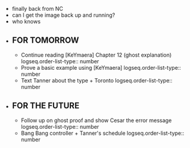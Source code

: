 - finally back from NC
- can I get the image back up and running?
- who knows
- ## FOR TOMORROW
	- Continue reading [KeYmaera] Chapter 12 (ghost explanation)
	  logseq.order-list-type:: number
	- Prove a basic example using [KeYmaera]
	  logseq.order-list-type:: number
	- Text Tanner about the type + Toronto
	  logseq.order-list-type:: number
- ## FOR THE FUTURE
	- Follow up on ghost proof and show Cesar the error message
	  logseq.order-list-type:: number
	- Bang Bang controller + Tanner's schedule
	  logseq.order-list-type:: number
